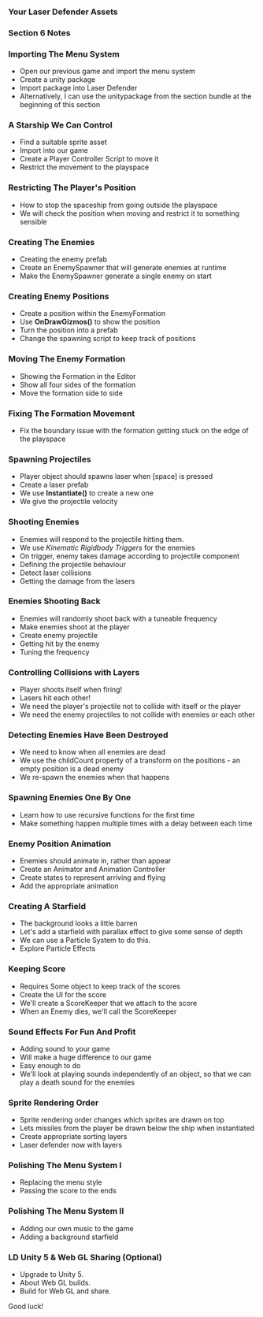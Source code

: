 
### Your Laser Defender Assets ###

### Section 6 Notes ###



### Importing The Menu System ###

+ Open our previous game and import the menu system
+ Create a unity package
+ Import package into Laser Defender
+ Alternatively, I can use the unitypackage from the section bundle at the beginning of this section

### A Starship We Can Control ###

+ Find a suitable sprite asset
+ Import into our game
+ Create a Player Controller Script to move it
+ Restrict the movement to the playspace

### Restricting The Player's Position ###

+ How to stop the spaceship from going outside the playspace
+ We will check the position when moving and restrict it to something sensible

### Creating The Enemies ###

+ Creating the enemy prefab
+ Create an EnemySpawner that will generate enemies at runtime
+ Make the EnemySpawner generate a single enemy on start

### Creating Enemy Positions ###

+ Create a position within the EnemyFormation
+ Use **OnDrawGizmos()** to show the position
+ Turn the position into a prefab
+ Change the spawning script to keep track of positions

### Moving The Enemy Formation ###

+ Showing the Formation in the Editor
+ Show all four sides of the formation
+ Move the formation side to side

### Fixing The Formation Movement ###

+ Fix the boundary issue with the formation getting stuck on the edge of the playspace

### Spawning Projectiles ###

+ Player object should spawns laser when [space] is pressed
+ Create a laser prefab
+ We use **Instantiate()** to create a new one
+ We give the projectile velocity

### Shooting Enemies ###

+ Enemies will respond to the projectile hitting them.
+ We use _Kinematic Rigidbody Triggers_ for the enemies
+ On trigger, enemy takes damage according to projectile component
+ Defining the projectile behaviour
+ Detect laser collisions
+ Getting the damage from the lasers

### Enemies Shooting Back ###

+ Enemies will randomly shoot back with a tuneable frequency
+ Make enemies shoot at the player
+ Create enemy projectile
+ Getting hit by the enemy
+ Tuning the frequency

### Controlling Collisions with Layers ###

+ Player shoots itself when firing!
+ Lasers hit each other!
+ We need the player's projectile not to collide with itself or the player
+ We need the enemy projectiles to not collide with enemies or each other

### Detecting Enemies Have Been Destroyed ###

+ We need to know when all enemies are dead
+ We use the childCount property of a transform on the positions - an empty position is a dead enemy
+ We re-spawn the enemies when that happens

### Spawning Enemies One By One ###

+ Learn how to use recursive functions for the first time
+ Make something happen multiple times with a delay between each time

### Enemy Position Animation ###

+ Enemies should animate in, rather than appear
+ Create an Animator and Animation Controller
+ Create states to represent arriving and flying
+ Add the appropriate animation

### Creating A Starfield ###

+ The background looks a little barren
+ Let's add a starfield with parallax effect to give some sense of depth
+ We can use a Particle System to do this.
+ Explore Particle Effects

### Keeping Score ###

+ Requires Some object to keep track of the scores
+ Create the UI for the score
+ We'll create a ScoreKeeper that we attach to the score
+ When an Enemy dies, we'll call the ScoreKeeper

### Sound Effects For Fun And Profit ###

+ Adding sound to your game
+ Will make a huge difference to our game
+ Easy enough to do
+ We'll look at playing sounds independently of an object, so that we can play a death sound for the enemies

### Sprite Rendering Order ###

+ Sprite rendering order changes which sprites are drawn on top
+ Lets missiles from the player be drawn below the ship when instantiated
+ Create appropriate sorting layers
+ Laser defender now with layers

### Polishing The Menu System I ###

+ Replacing the menu style
+ Passing the score to the ends

### Polishing The Menu System II ###

+ Adding our own music to the game
+ Adding a background starfield

### LD Unity 5 & Web GL Sharing (Optional) ###

+ Upgrade to Unity 5.
+ About Web GL builds.
+ Build for Web GL and share.

Good luck!
